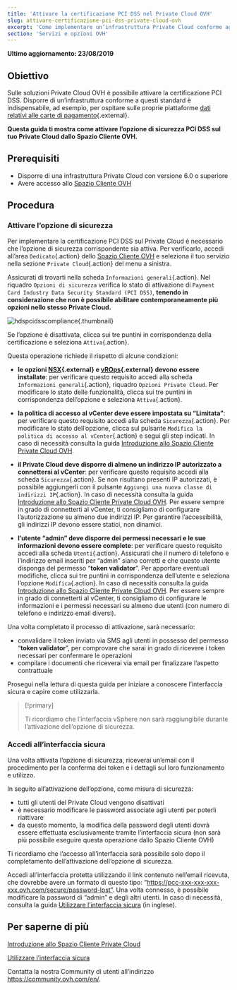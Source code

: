 ```yaml
---
title: 'Attivare la certificazione PCI DSS nel Private Cloud OVH'
slug: attivare-certificazione-pci-dss-private-cloud-ovh
excerpt: 'Come implementare un’infrastruttura Private Cloud conforme agli standard PCI DSS'
section: 'Servizi e opzioni OVH'
---
```


**Ultimo aggiornamento: 23/08/2019**

## Obiettivo

Sulle soluzioni Private Cloud OVH è possibile attivare la certificazione PCI DSS. Disporre di un’infrastruttura conforme a questi standard è indispensabile, ad esempio, per ospitare sulle proprie piattaforme [dati relativi alle carte di pagamento](https://www.ovh.it/private-cloud/payment-infrastructure/){.external}.   

**Questa guida ti mostra come attivare l’opzione di sicurezza PCI DSS sul tuo Private Cloud dallo Spazio Cliente OVH.**

## Prerequisiti

- Disporre di una infrastruttura Private Cloud con versione 6.0 o superiore 
- Avere accesso allo [Spazio Cliente OVH](https://www.ovh.com/auth/?action=gotomanager&from=https://www.ovh.it/&ovhSubsidiary=it)

## Procedura

### Attivare l’opzione di sicurezza

Per implementare la certificazione PCI DSS sul Private Cloud è necessario che l’opzione di sicurezza corrispondente sia attiva. Per verificarlo, accedi all’area `Dedicato`{.action} dello [Spazio Cliente OVH](https://www.ovh.com/auth/?action=gotomanager&from=https://www.ovh.it/&ovhSubsidiary=it) e seleziona il tuo servizio nella sezione `Private Cloud`{.action} del menu a sinistra. 

Assicurati di trovarti nella scheda `Informazioni generali`{.action}. Nel riquadro `Opzioni di sicurezza` verifica lo stato di attivazione di `Payment Card Industry Data Security Standard (PCI DSS)`, **tenendo in considerazione che non è possibile abilitare contemporaneamente più opzioni nello stesso Private Cloud.**

![hdspcidsscompliance](images/HomeSDDCManager-2.png){.thumbnail}

Se l’opzione è disattivata, clicca sui tre puntini in corrispondenza della certificazione e seleziona `Attiva`{.action}.

Questa operazione richiede il rispetto di alcune condizioni:

- **le opzioni [NSX](https://www.ovh.it/private-cloud/opzioni/nsx.xml){.external} e [vROps](https://www.ovh.it/private-cloud/opzioni/vrops.xml){.external} devono essere installate**: per verificare questo requisito accedi alla scheda `Informazioni generali`{.action}, riquadro `Opzioni Private Cloud`. Per modificare lo stato delle funzionalità, clicca sui tre puntini in corrispondenza dell’opzione e seleziona `Attiva`{.action}.

- **la politica di accesso al vCenter deve essere impostata su “Limitata”**: per verificare questo requisito accedi alla scheda `Sicurezza`{.action}. Per modificare lo stato dell’opzione, clicca sul pulsante `Modifica la politica di accesso al vCenter`{.action} e segui gli step indicati. In caso di necessità consulta la guida [Introduzione allo Spazio Cliente Private Cloud OVH](../manager-ovh-private-cloud/#sicurezza).

- **il Private Cloud deve disporre di almeno un indirizzo IP autorizzato a connettersi al vCenter**: per verificare questo requisito accedi alla scheda `Sicurezza`{.action}. Se non risultano presenti IP autorizzati, è possibile aggiungerli con il pulsante `Aggiungi una nuova classe di indirizzi IP`{.action}. In caso di necessità consulta la guida [Introduzione allo Spazio Cliente Private Cloud OVH](../manager-ovh-private-cloud/#sicurezza). Per essere sempre in grado di connetterti al vCenter, ti consigliamo di configurare l’autorizzazione su almeno due indirizzi IP. Per garantire l’accessibilità, gli indirizzi IP devono essere statici, non dinamici.

- **l’utente “admin” deve disporre dei permessi necessari e le sue informazioni devono essere complete**: per verificare questo requisito accedi alla scheda `Utenti`{.action}. Assicurati che il numero di telefono e l’indirizzo email inseriti per “admin” siano corretti e che questo utente disponga del permesso “**token validator**”. Per apportare eventuali modifiche, clicca sui tre puntini in corrispondenza dell’utente e seleziona l’opzione `Modifica`{.action}. In caso di necessità consulta la guida [Introduzione allo Spazio Cliente Private Cloud OVH](../manager-ovh-private-cloud/#sicurezza). Per essere sempre in grado di connetterti al vCenter, ti consigliamo di configurare le informazioni e i permessi necessari su almeno due utenti (con numero di telefono e indirizzo email diversi).

Una volta completato il processo di attivazione, sarà necessario:

- convalidare il token inviato via SMS agli utenti in possesso del permesso “**token validator**”, per comprovare che sarai in grado di ricevere i token necessari per confermare le operazioni
- compilare i documenti che riceverai via email per finalizzare l’aspetto contrattuale

Prosegui nella lettura di questa guida per iniziare a conoscere l’interfaccia sicura e capire come utilizzarla. 

> [!primary]
>
> Ti ricordiamo che l’interfaccia vSphere non sarà raggiungibile durante l’attivazione dell’opzione di sicurezza.
>

### Accedi all’interfaccia sicura

Una volta attivata l’opzione di sicurezza, riceverai un’email con il procedimento per la conferma dei token e i dettagli sul loro funzionamento e utilizzo.  

In seguito all’attivazione dell’opzione, come misura di sicurezza:

- tutti gli utenti del Private Cloud vengono disattivati
- è necessario modificare le password associate agli utenti per poterli riattivare
- da questo momento, la modifica della password degli utenti dovrà essere effettuata esclusivamente tramite l’interfaccia sicura (non sarà più possibile eseguire questa operazione dallo Spazio Cliente OVH)

Ti ricordiamo che l’accesso all’interfaccia sarà possibile solo dopo il completamento dell’attivazione dell’opzione di sicurezza.

Accedi all’interfaccia protetta utilizzando il link contenuto nell’email ricevuta, che dovrebbe avere un formato di questo tipo: ”https://pcc-xxx-xxx-xxx-xxx.ovh.com/secure/password-lost”. Una volta connesso, è possibile modificare la password di “admin” e degli altri utenti. In caso di necessità, consulta la guida [Utilizzare l’interfaccia sicura](https://docs.ovh.com/gb/en/private-cloud/secure-interface/) (in inglese).

## Per saperne di più

[Introduzione allo Spazio Cliente Private Cloud](../manager-ovh-private-cloud/)

[Utilizzare l’interfaccia sicura](../interfaccia-sicura/)

Contatta la nostra Community di utenti all’indirizzo <https://community.ovh.com/en/>.